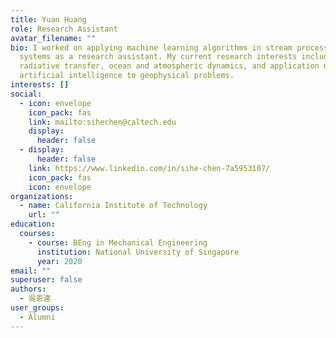 ```yaml
---
title: Yuan Huang
role: Research Assistant
avatar_filename: ""
bio: I worked on applying machine learning algorithms in stream processing
  systems as a research assistant. My current research interests include
  radiative transfer, ocean and atmospheric dynamics, and application of
  artificial intelligence to geophysical problems.
interests: []
social:
  - icon: envelope
    icon_pack: fas
    link: mailto:sihechen@caltech.edu
    display:
      header: false
  - display:
      header: false
    link: https://www.linkedin.com/in/sihe-chen-7a5953107/
    icon_pack: fas
    icon: envelope
organizations:
  - name: California Institute of Technology
    url: ""
education:
  courses:
    - course: BEng in Mechanical Engineering
      institution: National University of Singapore
      year: 2020
email: ""
superuser: false
authors:
  - 吳恩達
user_groups:
  - Alumni
---
```

